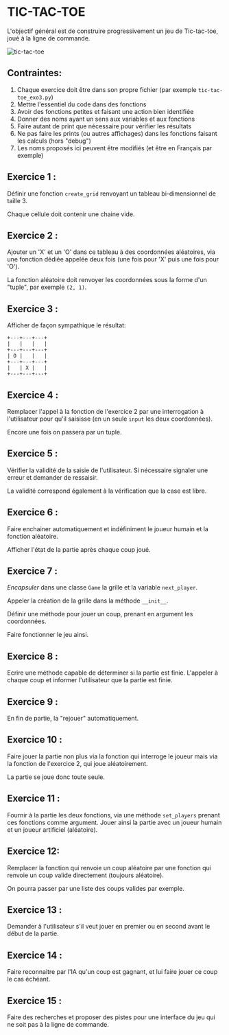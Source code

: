 # TIC-TAC-TOE

L'objectif général est de construire progressivement un jeu de Tic-tac-toe, joué à la ligne de commande.

![tic-tac-toe](https://upload.wikimedia.org/wikipedia/commons/d/db/Tic-tac-toe-game-2.png)

## Contraintes:

1. Chaque exercice doit être dans son propre fichier (par exemple `tic-tac-toe_exo3.py`)
1. Mettre l'essentiel du code dans des fonctions
1. Avoir des fonctions petites et faisant une action bien identifiée
1. Donner des noms ayant un sens aux variables et aux fonctions
1. Faire autant de print que nécessaire pour vérifier les résultats
1. Ne pas faire les prints (ou autres affichages) dans les fonctions faisant les calculs (hors "debug")
1. Les noms proposés ici peuvent être modifiés (et être en Français par exemple)

## Exercice 1 :

Définir une fonction `create_grid` renvoyant un tableau bi-dimensionnel de taille 3.

Chaque cellule doit contenir une chaine vide.

## Exercice 2 :

Ajouter un 'X' et un 'O' dans ce tableau à des coordonnées aléatoires, via une fonction dédiée appelée deux fois (une fois pour 'X' puis une fois pour 'O').

La fonction aléatoire doit renvoyer les coordonnées sous la forme d'un "tuple", par exemple `(2, 1)`.

## Exercice 3 :

Afficher de façon sympathique le résultat:

    +---+---+---+
    |   |   |   |
    +---+---+---+
    | O |   |   |
    +---+---+---+
    |   | X |   |
    +---+---+---+

## Exercice 4 :

Remplacer l'appel à la fonction de l'exercice 2 par une interrogation à l'utilisateur pour qu'il saisisse (en un seule `input` les deux coordonnées).

Encore une fois on passera par un tuple.

## Exercice 5 :

Vérifier la validité de la saisie de l'utilisateur. Si nécessaire signaler une erreur et demander de ressaisir.

La validité correspond également à la vérification que la case est libre.

## Exercice 6 :

Faire enchainer automatiquement et indéfiniment le joueur humain et la fonction aléatoire.

Afficher l'état de la partie après chaque coup joué.

## Exercice 7 :

*Encapsuler* dans une classe `Game` la grille et la variable `next_player`.

Appeler la création de la grille dans la méthode `__init__`.

Définir une méthode pour jouer un coup, prenant en argument les coordonnées.

Faire fonctionner le jeu ainsi.

## Exercice 8 :

Ecrire une méthode capable de déterminer si la partie est finie. L'appeler à chaque coup et informer l'utilisateur que la partie est finie.

## Exercice 9 :

En fin de partie, la "rejouer" automatiquement.

## Exercice 10 :

Faire jouer la partie non plus via la fonction qui interroge le joueur mais via la fonction de l'exercice 2, qui joue aléatoirement.

La partie se joue donc toute seule.

## Exercice 11 :

Fournir à la partie les deux fonctions, via une méthode `set_players` prenant ces fonctions comme argument. Jouer ainsi la partie avec un joueur humain et un joueur artificiel (aléatoire).

## Exercice 12:

Remplacer la fonction qui renvoie un coup aléatoire par une fonction qui renvoie un coup valide directement (toujours aléatoire).

On pourra passer par une liste des coups valides par exemple.

## Exercice 13 :

Demander à l'utilisateur s'il veut jouer en premier ou en second avant le début de la partie.

## Exercice 14 :

Faire reconnaitre par l'IA qu'un coup est gagnant, et lui faire jouer ce coup le cas échéant.

## Exercice 15 :

Faire des recherches et proposer des pistes pour une interface du jeu qui ne soit pas à la ligne de commande.
